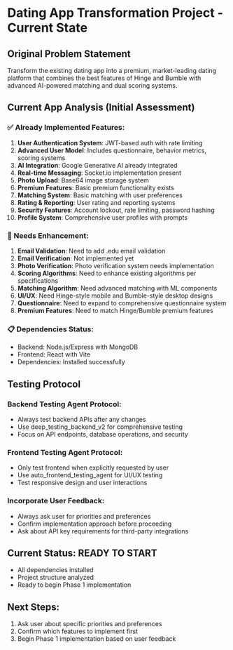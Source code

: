 # Dating App Transformation Project - Current State

## Original Problem Statement
Transform the existing dating app into a premium, market-leading dating platform that combines the best features of Hinge and Bumble with advanced AI-powered matching and dual scoring systems.

## Current App Analysis (Initial Assessment)

### ✅ Already Implemented Features:
1. **User Authentication System**: JWT-based auth with rate limiting
2. **Advanced User Model**: Includes questionnaire, behavior metrics, scoring systems
3. **AI Integration**: Google Generative AI already integrated
4. **Real-time Messaging**: Socket.io implementation present
5. **Photo Upload**: Base64 image storage system
6. **Premium Features**: Basic premium functionality exists
7. **Matching System**: Basic matching with user preferences
8. **Rating & Reporting**: User rating and reporting systems
9. **Security Features**: Account lockout, rate limiting, password hashing
10. **Profile System**: Comprehensive user profiles with prompts

### 🔄 Needs Enhancement:
1. **Email Validation**: Need to add .edu email validation
2. **Email Verification**: Not implemented yet
3. **Photo Verification**: Photo verification system needs implementation
4. **Scoring Algorithms**: Need to enhance existing algorithms per specifications
5. **Matching Algorithm**: Need advanced matching with ML components
6. **UI/UX**: Need Hinge-style mobile and Bumble-style desktop designs
7. **Questionnaire**: Need to expand to comprehensive questionnaire system
8. **Premium Features**: Need to match Hinge/Bumble premium features

### 📋 Dependencies Status:
- Backend: Node.js/Express with MongoDB
- Frontend: React with Vite
- Dependencies: Installed successfully

## Testing Protocol

### Backend Testing Agent Protocol:
- Always test backend APIs after any changes
- Use deep_testing_backend_v2 for comprehensive testing
- Focus on API endpoints, database operations, and security

### Frontend Testing Agent Protocol:
- Only test frontend when explicitly requested by user
- Use auto_frontend_testing_agent for UI/UX testing
- Test responsive design and user interactions

### Incorporate User Feedback:
- Always ask user for priorities and preferences
- Confirm implementation approach before proceeding
- Ask about API key requirements for third-party integrations

## Current Status: READY TO START
- All dependencies installed
- Project structure analyzed
- Ready to begin Phase 1 implementation

## Next Steps:
1. Ask user about specific priorities and preferences
2. Confirm which features to implement first
3. Begin Phase 1 implementation based on user feedback